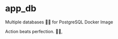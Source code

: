 # app_db

Multiple databases 🐳🐳 for PostgreSQL Docker Image


<!-- INSPIRATIONAL_QUOTE_START -->
Action beats perfection.
🧑‍💻,
<!-- INSPIRATIONAL_QUOTE_END -->

